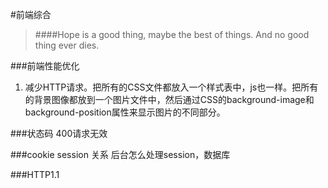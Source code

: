 #前端综合
>####Hope is a good thing, maybe the best of things. And no good thing ever dies.

###前端性能优化
1. 减少HTTP请求。把所有的CSS文件都放入一个样式表中，js也一样。把所有的背景图像都放到一个图片文件中，然后通过CSS的background-image和background-position属性来显示图片的不同部分。


###状态码
400请求无效

###cookie session
关系
后台怎么处理session，数据库

###HTTP1.1
